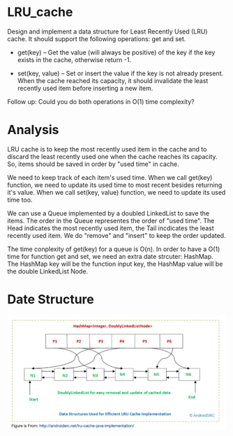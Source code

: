 # LRU_cache

Design and implement a data structure for Least Recently Used (LRU) cache. 
It should support the following operations: get and set.

  * get(key) – Get the value (will always be positive) of the key if the key exists in the cache, otherwise return -1.

  * set(key, value) – Set or insert the value if the key is not already present. When the cache reached its capacity, it should invalidate the least recently used item before inserting a new item.

Follow up:
Could you do both operations in O(1) time complexity?

# Analysis 

LRU cache is to keep the most recently used item in the cache and to discard the least recently used one when the cache reaches its capacity. So, items should be saved in order by "used time" in cache. 

We need to keep track of each item's used time.  When we call get(key) function, we need to update its used time to most recent besides returning it's value. When we call set(key, value) function,  we need to update its used time too.

We can use a Queue implemented by a doubled LinkedList to save the items. 
The order in the Queue representes the order of "used time". The Head indicates the most recently used item, the Tail incdicates the least recently used item. We do "remove" and "insert" to keep the order updated.  

The time conplexity of get(key) for a queue is O(n). 
In order to have a O(1) time for function get and set, we need an extra date strcuter: HashMap.  
The HashMap key will be the function input key, the HashMap value will be the double LinkedList Node.

# Date Structure

![Date Structure](date_structure.png)
